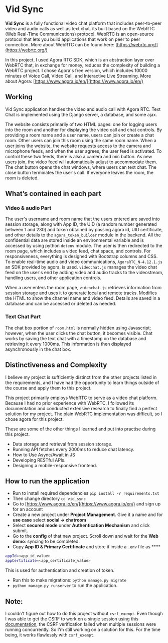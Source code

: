 # Vid Sync

**Vid Sync** is a fully functional video chat platform that includes peer-to-peer video and audio calls as well as text chat. its built based on the WebRTC (Web Real-Time Communications) protocol. WebRTC is an open-source protocol that lets you build applications that work on peer to peer connection. More about WebRTC can be found here: [https://webrtc.org/](https://webrtc.org/)

In this project, I used Agora RTC SDK, which is an abstraction layer over WebRTC that, in exchange for money, reduces the complexity of building a WebRTC project. I chose Agora's free version, which includes 10000 minutes of Voice Call, Video Call, and Interactive Live Streaming. More about Agora: [https://www.agora.io/en/](https://www.agora.io/en/)

## Working

Vid Sync application handles the video and audio call with Agora RTC. Text Chat is implemented using the Django server, a database, and some ajax. 

The website consists primarily of two HTML pages: one for logging users into the room and another for displaying the video call and chat controls. By providing a room name and a user name, users can join or create a chat room. Other users can join this room using the same room name. When a user joins the website, the website requests access to the camera and microphone feeds, and when the user agrees, the user feed is activated. To control these two feeds, there is also a camera and mic button. As new users join, the video feed will automatically adjust to accommodate them. The chat button opens the chat windows, where users can text chat. The close button terminates the user's call. If everyone leaves the room, the room is deleted.

## What’s contained in each part

### Video & audio Part

The user's username and room name that the users entered are saved into session storage, along with App ID, the UID (a random number generated between 1 and 230) and token obtained by passing agora id, UID certificate, and other details to the `agora_token_builder` module in the backend. All the confidential data are stored inside an environmental variable and is accessed by using python `dotenv` module. The user is then redirected to the room page, which includes a video feed, chat space, and controls. For responsiveness, everything is designed with Bootstrap columns and CSS. To enable real-time audio and video communications, `AgoraRTC_N-4.12.1.js` an SDK provided by agora, is used. `videochat.js` manages the video chat feed on the user's end by adding video and audio tracks to the videostream, handling users, and  other application controls.

When a user enters the room page, `videochat.js` retrieves information from session storage and uses it to generate local and remote tracks. Modifies the HTML to show the channel name and video feed. Details are saved in a database and can be accessed or deleted as needed.

### Text Chat Part

The chat box portion of `room.html` is normally hidden using Javascript; however, when the user clicks the chat button, it becomes visible. Chat works by saving the text chat with a timestamp on the database and retrieving it every 1000ms. This information is then displayed asynchronously in the chat box.

## Distinctiveness and Complexity

I believe my project is sufficiently distinct from the other projects listed in the requirements, and I have had the opportunity to learn things outside of the course and apply them to this project.

This project primarily employs WebRTC to serve as a video chat platform. Because I had no prior experience with WebRTC, I followed its documentation and conducted extensive research to finally find a perfect solution for my project. The plain WebRTC implementation was difficult, so I chose agora for this project.

These are some of the other things I learned and put into practise during this project.

- Data storage and retrieval from session storage.
- Running API fetches every 2000ms to reduce chat latency.
- How to Use Async/Await in JS
- Developing RESTful APIs.
- Designing a mobile-responsive frontend.

## How to run the application

- Run to install required dependencies `pip install -r requirements.txt`
- Then change directory `cd vid_sync`
- Go to [https://www.agora.io/en/](https://www.agora.io/en/) and sign up for an account
- Create a new project under **Project Management**. Give it a name and for **use case** select **social → chatroom**
- Select **secured mode** under **Authentication Mechanism** and click submit.
- Go to the **config** of that new project. Scroll down and wait for the **Web demo**: syncing to be completed.
- Copy **App ID & Primary Certificate** and store it inside a `.env` file as ****

```bash
appId=<app_id_value>  
appCertificate=<app_certificate_value> 
```

This is used for authentication and creation of token.

- Run this to make migrations: `python manage.py migrate`
- `python manage.py runserver` to run the application.

## Note:

I couldn't figure out how to do this project without `csrf_exempt`. Even though I was able to get the CSRF to work on a single session using this [documentation](https://docs.djangoproject.com/en/4.0/ref/csrf/), the CSRF verification failed when multiple sessions were running concurrently. So I'm still working on a solution for this. For the time being, it works flawlessly with `csrf_exempt`.

